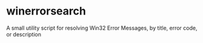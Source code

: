 # winerrorsearch
A small utility script for resolving Win32 Error Messages, by title, error code, or description
